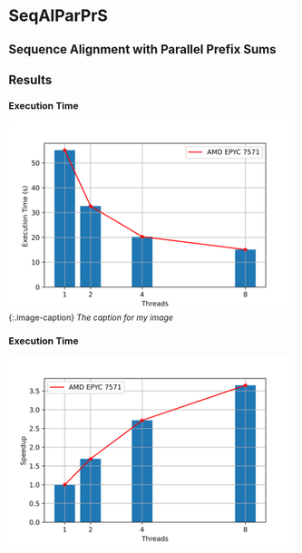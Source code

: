 # SeqAlParPrS
## Sequence Alignment with Parallel Prefix Sums

## Results
### Execution Time 
![Alt text](ExecTime.png?raw=true "Execution Time (s)")
{:.image-caption}
*The caption for my image*

### Execution Time 
![Alt text](SpeedUp.png?raw=true "Speed Up")
